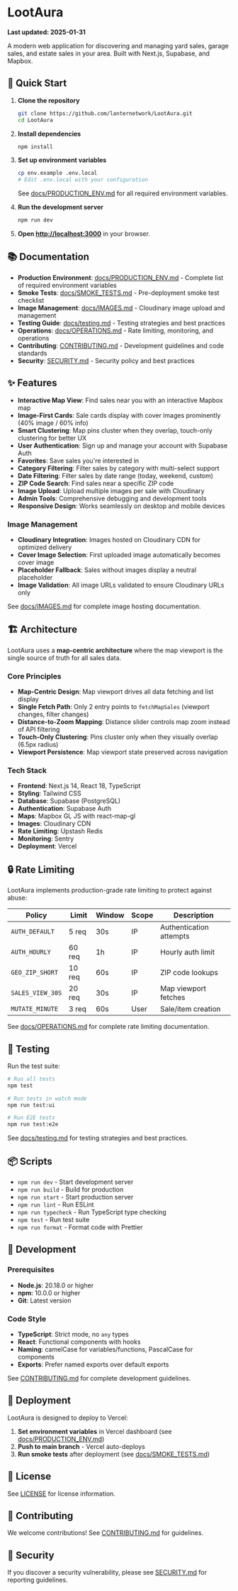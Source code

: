 # LootAura

**Last updated: 2025-01-31**

A modern web application for discovering and managing yard sales, garage sales, and estate sales in your area. Built with Next.js, Supabase, and Mapbox.

## 🚀 Quick Start

1. **Clone the repository**
   ```bash
   git clone https://github.com/lanternetwork/LootAura.git
   cd LootAura
   ```

2. **Install dependencies**
   ```bash
   npm install
   ```

3. **Set up environment variables**
   ```bash
   cp env.example .env.local
   # Edit .env.local with your configuration
   ```
   
   See [docs/PRODUCTION_ENV.md](docs/PRODUCTION_ENV.md) for all required environment variables.

4. **Run the development server**
   ```bash
   npm run dev
   ```

5. **Open [http://localhost:3000](http://localhost:3000)** in your browser.

## 📚 Documentation

- **Production Environment**: [docs/PRODUCTION_ENV.md](docs/PRODUCTION_ENV.md) - Complete list of required environment variables
- **Smoke Tests**: [docs/SMOKE_TESTS.md](docs/SMOKE_TESTS.md) - Pre-deployment smoke test checklist
- **Image Management**: [docs/IMAGES.md](docs/IMAGES.md) - Cloudinary image upload and management
- **Testing Guide**: [docs/testing.md](docs/testing.md) - Testing strategies and best practices
- **Operations**: [docs/OPERATIONS.md](docs/OPERATIONS.md) - Rate limiting, monitoring, and operations
- **Contributing**: [CONTRIBUTING.md](CONTRIBUTING.md) - Development guidelines and code standards
- **Security**: [SECURITY.md](SECURITY.md) - Security policy and best practices

## ✨ Features

- **Interactive Map View**: Find sales near you with an interactive Mapbox map
- **Image-First Cards**: Sale cards display with cover images prominently (40% image / 60% info)
- **Smart Clustering**: Map pins cluster when they overlap, touch-only clustering for better UX
- **User Authentication**: Sign up and manage your account with Supabase Auth
- **Favorites**: Save sales you're interested in
- **Category Filtering**: Filter sales by category with multi-select support
- **Date Filtering**: Filter sales by date range (today, weekend, custom)
- **ZIP Code Search**: Find sales near a specific ZIP code
- **Image Upload**: Upload multiple images per sale with Cloudinary
- **Admin Tools**: Comprehensive debugging and development tools
- **Responsive Design**: Works seamlessly on desktop and mobile devices

### Image Management

- **Cloudinary Integration**: Images hosted on Cloudinary CDN for optimized delivery
- **Cover Image Selection**: First uploaded image automatically becomes cover image
- **Placeholder Fallback**: Sales without images display a neutral placeholder
- **Image Validation**: All image URLs validated to ensure Cloudinary URLs only

See [docs/IMAGES.md](docs/IMAGES.md) for complete image hosting documentation.

## 🏗️ Architecture

LootAura uses a **map-centric architecture** where the map viewport is the single source of truth for all sales data.

### Core Principles

- **Map-Centric Design**: Map viewport drives all data fetching and list display
- **Single Fetch Path**: Only 2 entry points to `fetchMapSales` (viewport changes, filter changes)
- **Distance-to-Zoom Mapping**: Distance slider controls map zoom instead of API filtering
- **Touch-Only Clustering**: Pins cluster only when they visually overlap (6.5px radius)
- **Viewport Persistence**: Map viewport state preserved across navigation

### Tech Stack

- **Frontend**: Next.js 14, React 18, TypeScript
- **Styling**: Tailwind CSS
- **Database**: Supabase (PostgreSQL)
- **Authentication**: Supabase Auth
- **Maps**: Mapbox GL JS with react-map-gl
- **Images**: Cloudinary CDN
- **Rate Limiting**: Upstash Redis
- **Monitoring**: Sentry
- **Deployment**: Vercel

## 🔒 Rate Limiting

LootAura implements production-grade rate limiting to protect against abuse:

| Policy | Limit | Window | Scope | Description |
|--------|-------|--------|-------|-------------|
| `AUTH_DEFAULT` | 5 req | 30s | IP | Authentication attempts |
| `AUTH_HOURLY` | 60 req | 1h | IP | Hourly auth limit |
| `GEO_ZIP_SHORT` | 10 req | 60s | IP | ZIP code lookups |
| `SALES_VIEW_30S` | 20 req | 30s | IP | Map viewport fetches |
| `MUTATE_MINUTE` | 3 req | 60s | User | Sale/item creation |

See [docs/OPERATIONS.md](docs/OPERATIONS.md) for complete rate limiting documentation.

## 🧪 Testing

Run the test suite:

```bash
# Run all tests
npm test

# Run tests in watch mode
npm run test:ui

# Run E2E tests
npm run test:e2e
```

See [docs/testing.md](docs/testing.md) for testing strategies and best practices.

## 📦 Scripts

- `npm run dev` - Start development server
- `npm run build` - Build for production
- `npm run start` - Start production server
- `npm run lint` - Run ESLint
- `npm run typecheck` - Run TypeScript type checking
- `npm test` - Run test suite
- `npm run format` - Format code with Prettier

## 🔧 Development

### Prerequisites

- **Node.js**: 20.18.0 or higher
- **npm**: 10.0.0 or higher
- **Git**: Latest version

### Code Style

- **TypeScript**: Strict mode, no `any` types
- **React**: Functional components with hooks
- **Naming**: camelCase for variables/functions, PascalCase for components
- **Exports**: Prefer named exports over default exports

See [CONTRIBUTING.md](CONTRIBUTING.md) for complete development guidelines.

## 🚢 Deployment

LootAura is designed to deploy to Vercel:

1. **Set environment variables** in Vercel dashboard (see [docs/PRODUCTION_ENV.md](docs/PRODUCTION_ENV.md))
2. **Push to main branch** - Vercel auto-deploys
3. **Run smoke tests** after deployment (see [docs/SMOKE_TESTS.md](docs/SMOKE_TESTS.md))

## 📝 License

See [LICENSE](LICENSE) for license information.

## 🤝 Contributing

We welcome contributions! See [CONTRIBUTING.md](CONTRIBUTING.md) for guidelines.

## 🐛 Security

If you discover a security vulnerability, please see [SECURITY.md](SECURITY.md) for reporting guidelines.
